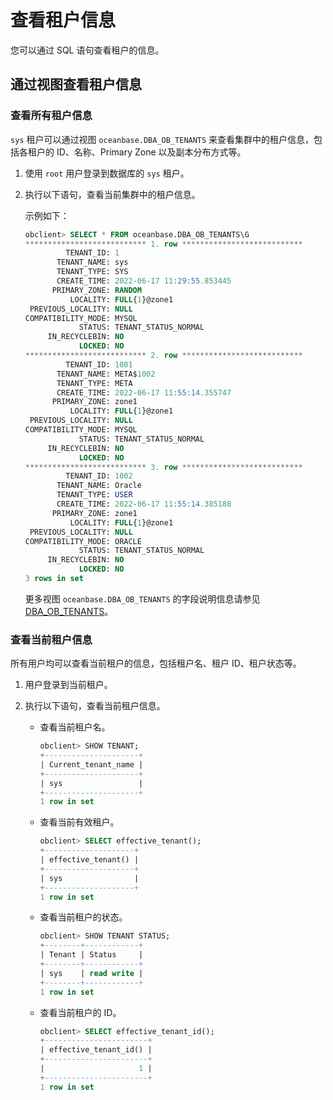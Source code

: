 # 查看租户信息

您可以通过 SQL 语句查看租户的信息。

## 通过视图查看租户信息

### 查看所有租户信息

`sys` 租户可以通过视图 `oceanbase.DBA_OB_TENANTS` 来查看集群中的租户信息，包括各租户的 ID、名称、Primary Zone 以及副本分布方式等。

1. 使用 `root` 用户登录到数据库的 `sys` 租户。

2. 执行以下语句，查看当前集群中的租户信息。

   示例如下：

   ```sql
   obclient> SELECT * FROM oceanbase.DBA_OB_TENANTS\G
   *************************** 1. row ***************************
            TENANT_ID: 1
          TENANT_NAME: sys
          TENANT_TYPE: SYS
          CREATE_TIME: 2022-06-17 11:29:55.853445
         PRIMARY_ZONE: RANDOM
             LOCALITY: FULL{1}@zone1
    PREVIOUS_LOCALITY: NULL
   COMPATIBILITY_MODE: MYSQL
               STATUS: TENANT_STATUS_NORMAL
        IN_RECYCLEBIN: NO
               LOCKED: NO
   *************************** 2. row ***************************
            TENANT_ID: 1001
          TENANT_NAME: META$1002
          TENANT_TYPE: META
          CREATE_TIME: 2022-06-17 11:55:14.355747
         PRIMARY_ZONE: zone1
             LOCALITY: FULL{1}@zone1
    PREVIOUS_LOCALITY: NULL
   COMPATIBILITY_MODE: MYSQL
               STATUS: TENANT_STATUS_NORMAL
        IN_RECYCLEBIN: NO
               LOCKED: NO
   *************************** 3. row ***************************
            TENANT_ID: 1002
          TENANT_NAME: Oracle
          TENANT_TYPE: USER
          CREATE_TIME: 2022-06-17 11:55:14.385188
         PRIMARY_ZONE: zone1
             LOCALITY: FULL{1}@zone1
    PREVIOUS_LOCALITY: NULL
   COMPATIBILITY_MODE: ORACLE
               STATUS: TENANT_STATUS_NORMAL
        IN_RECYCLEBIN: NO
               LOCKED: NO
   3 rows in set
   ```

   更多视图 `oceanbase.DBA_OB_TENANTS` 的字段说明信息请参见 [DBA_OB_TENANTS](../../../../7.reference/14.system-reference/4.system-view-for-mysql/1.overview-2.md)。

### 查看当前租户信息

所有用户均可以查看当前租户的信息，包括租户名、租户 ID、租户状态等。

1. 用户登录到当前租户。

2. 执行以下语句，查看当前租户信息。

   * 查看当前租户名。

      ```sql
      obclient> SHOW TENANT;
      +---------------------+
      | Current_tenant_name |
      +---------------------+
      | sys                 |
      +---------------------+
      1 row in set
      ```

   * 查看当前有效租户。

      ```sql
      obclient> SELECT effective_tenant();
      +--------------------+
      | effective_tenant() |
      +--------------------+
      | sys                |
      +--------------------+
      1 row in set
      ```

   * 查看当前租户的状态。

      ```sql
      obclient> SHOW TENANT STATUS;
      +--------+------------+
      | Tenant | Status     |
      +--------+------------+
      | sys    | read write |
      +--------+------------+
      1 row in set
      ```

   * 查看当前租户的 ID。

      ```sql
      obclient> SELECT effective_tenant_id();
      +-----------------------+
      | effective_tenant_id() |
      +-----------------------+
      |                     1 |
      +-----------------------+
      1 row in set
      ```
